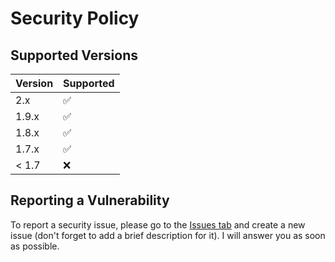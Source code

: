 # Security Policy

## Supported Versions

| Version | Supported          |
| ------- | ------------------ |
| 2.x   | :white_check_mark: |
| 1.9.x   | :white_check_mark: |
| 1.8.x   | :white_check_mark: |
| 1.7.x   | :white_check_mark: |
| < 1.7   | :x:                |

## Reporting a Vulnerability

To report a security issue, please go to the [Issues tab](https://github.com/K07H/DecorationsMod/issues) and create a new issue (don't forget to add a brief description for it). I will answer you as soon as possible.
